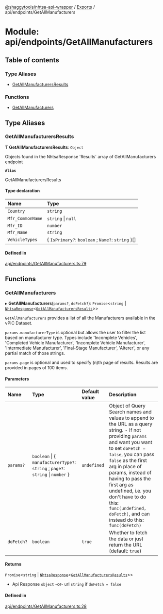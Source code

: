 [@shaggytools/nhtsa-api-wrapper](../README.md) / [Exports](../modules.md) / api/endpoints/GetAllManufacturers

# Module: api/endpoints/GetAllManufacturers

## Table of contents

### Type Aliases

- [GetAllManufacturersResults](api_endpoints_GetAllManufacturers.md#getallmanufacturersresults)

### Functions

- [GetAllManufacturers](api_endpoints_GetAllManufacturers.md#getallmanufacturers)

## Type Aliases

### GetAllManufacturersResults

Ƭ **GetAllManufacturersResults**: `Object`

Objects found in the NhtsaResponse 'Results' array of GetAllManufacturers endpoint

**`Alias`**

GetAllManufacturersResults

#### Type declaration

| Name | Type |
| :------ | :------ |
| `Country` | `string` |
| `Mfr_CommonName` | `string` \| ``null`` |
| `Mfr_ID` | `number` |
| `Mfr_Name` | `string` |
| `VehicleTypes` | { `IsPrimary?`: `boolean` ; `Name?`: `string`  }[] |

#### Defined in

[api/endpoints/GetAllManufacturers.ts:79](https://github.com/ShaggyTech/nhtsa-api-wrapper/blob/e851323/packages/lib/src/api/endpoints/GetAllManufacturers.ts#L79)

## Functions

### GetAllManufacturers

▸ **GetAllManufacturers**(`params?`, `doFetch?`): `Promise`<`string` \| [`NhtsaResponse`](api_types.md#nhtsaresponse)<[`GetAllManufacturersResults`](api_endpoints_GetAllManufacturers.md#getallmanufacturersresults)\>\>

`GetAllManufacturers` provides a list of all the Manufacturers available in the vPIC Dataset.

`params.manufacturerType` is optional but allows the user to filter the list based on
manufacturer type. Types include 'Incomplete Vehicles', 'Completed Vehicle Manufacturer',
'Incomplete Vehicle Manufacturer', 'Intermediate Manufacturer', 'Final-Stage Manufacturer',
'Alterer', or any partial match of those strings.

`params.page` is optional and used to specify (n)th page of results. Results are provided in
pages of 100 items.

#### Parameters

| Name | Type | Default value | Description |
| :------ | :------ | :------ | :------ |
| `params?` | `boolean` \| { `manufacturerType?`: `string` ; `page?`: `string` \| `number`  } | `undefined` | Object of Query Search names and values to append to the URL as a query string. - If not providing `params` and want you want to set `doFetch = false`, you can pass `false` as the first arg in place of params, instead of having to pass the first arg as undefined, i.e. you don't have to do this: `func(undefined, doFetch)`, and can instead do this: `func(doFetch)` |
| `doFetch?` | `boolean` | `true` | Whether to fetch the data or just return the URL (default: `true`) |

#### Returns

`Promise`<`string` \| [`NhtsaResponse`](api_types.md#nhtsaresponse)<[`GetAllManufacturersResults`](api_endpoints_GetAllManufacturers.md#getallmanufacturersresults)\>\>

- Api Response `object`
-or- url `string` if `doFetch = false`

#### Defined in

[api/endpoints/GetAllManufacturers.ts:28](https://github.com/ShaggyTech/nhtsa-api-wrapper/blob/e851323/packages/lib/src/api/endpoints/GetAllManufacturers.ts#L28)
